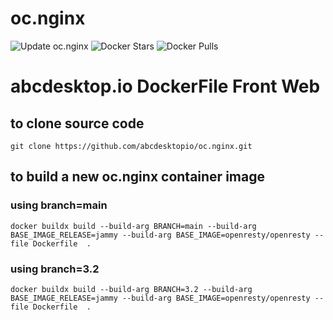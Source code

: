 # oc.nginx
![Update oc.nginx](https://github.com/abcdesktopio/oc.nginx/workflows/build%20oc.nginx/badge.svg)
![Docker Stars](https://img.shields.io/docker/stars/abcdesktopio/oc.nginx.svg) ![Docker Pulls](https://img.shields.io/docker/pulls/abcdesktopio/oc.nginx.svg)


# abcdesktop.io DockerFile Front Web

## to clone source code 

```
git clone https://github.com/abcdesktopio/oc.nginx.git
```

## to build a new oc.nginx container image

### using branch=main 

```
docker buildx build --build-arg BRANCH=main --build-arg BASE_IMAGE_RELEASE=jammy --build-arg BASE_IMAGE=openresty/openresty --file Dockerfile  .
```

### using branch=3.2 

```
docker buildx build --build-arg BRANCH=3.2 --build-arg BASE_IMAGE_RELEASE=jammy --build-arg BASE_IMAGE=openresty/openresty --file Dockerfile  .
```
